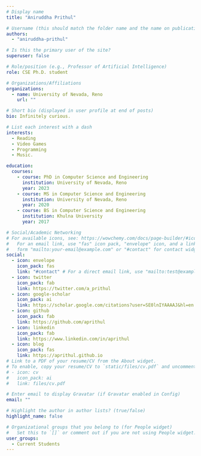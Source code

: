 ```yaml
---
# Display name
title: "Aniruddha Prithul"

# Username (this should match the folder name and the name on publications)
authors:
  - "aniruddha-prithul"

# Is this the primary user of the site?
superuser: false

# Role/position (e.g., Professor of Artificial Intelligence)
role: CSE Ph.D. student

# Organizations/Affiliations
organizations:
  - name: University of Nevada, Reno
    url: ""

# Short bio (displayed in user profile at end of posts)
bio: Infinitely curious.

# List each interest with a dash
interests:
  - Reading
  - Video Games
  - Programming
  - Music.

education:
  courses:
    - course: PhD in Computer Science and Engineering
      institution: University of Nevada, Reno
      year: 2023
    - course: MS in Computer Science and Engineering
      institution: University of Nevada, Reno
      year: 2020
    - course: BS in Computer Science and Engineering
      institution: Khulna University
      year: 2017

# Social/Academic Networking
# For available icons, see: https://wowchemy.com/docs/page-builder/#icons
#   For an email link, use "fas" icon pack, "envelope" icon, and a link in the
#   form "mailto:your-email@example.com" or "#contact" for contact widget.
social:
  - icon: envelope
    icon_pack: fas
    link: "#contact" # For a direct email link, use "mailto:test@example.org".
  - icon: twitter
    icon_pack: fab
    link: https://twitter.com/a_prithul
  - icon: google-scholar
    icon_pack: ai
    link: https://scholar.google.com/citations?user=SE0lnIYAAAAJ&hl=en
  - icon: github
    icon_pack: fab
    link: https://github.com/aprithul
  - icon: linkedin
    icon_pack: fab
    link: https://www.linkedin.com/in/aprithul
  - icon: blog
    icon_pack: fas
    link: https://aprithul.github.io
# Link to a PDF of your resume/CV from the About widget.
# To enable, copy your resume/CV to `static/files/cv.pdf` and uncomment the lines below.
# - icon: cv
#   icon_pack: ai
#   link: files/cv.pdf

# Enter email to display Gravatar (if Gravatar enabled in Config)
email: ""

# Highlight the author in author lists? (true/false)
highlight_name: false

# Organizational groups that you belong to (for People widget)
#   Set this to `[]` or comment out if you are not using People widget.
user_groups:
  - Current Students
---
```

